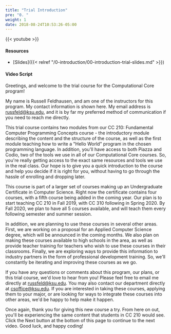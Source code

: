 ```yaml
---
title: "Trial Introduction"
pre: "0. "
weight: 1
date: 2018-08-24T10:53:26-05:00
---
```


{{< youtube  >}}

#### Resources

* [Slides]({{< relref "/0-introduction/00-introduction-trial-slides.md" >}})

#### Video Script

Greetings, and welcome to the trial course for the Computational Core program!

My name is Russell Feldhausen, and am one of the instructors for this program. My contact information is shown here. My email address is russfeld@ksu.edu, and it is by far my preferred method of communication if you need to reach me directly.

This trial course contains two modules from our CC 210: Fundamental Computer Programming Concepts course - the introductory module describing the content and the structure of the course, as well as the first module teaching how to write a "Hello World" program in the chosen programming language. In addition, you'll have access to both Piazza and Codio, two of the tools we use in all of our Computational Core courses. So, you're really getting access to the exact same resources and tools we use in the real class. Our hope is to give you a quick introduction to the course and help you decide if it is right for you, without having to go through the hassle of enrolling and dropping later.

This course is part of a larger set of courses making up an Undergraduate Certificate in Computer Science. Right now the certificate contains four courses, with a fifth course being added in the coming year. Our plan is to start teaching CC 210 in Fall 2019, with CC 310 following in Spring 2020. By Fall 2020, we plan to have all 5 courses available, and will teach them every following semester and summer session.

In addition, we are planning to use these courses in several other areas. First, we are working on a proposal for an Applied Computer Science degree, which will be announced in the coming months. We also plan on making these courses available to high schools in the area, as well as provide teacher training for teachers who wish to use these courses in their classrooms. Finally, we are exploring ways to provide this information to industry partners in the form of professional development training. So, we'll constantly be iterating and improving these courses as we go.

If you have any questions or comments about this program, our plans, or this trial course, we'd love to hear from you! Please feel free to email me directly at russfeld@ksu.edu. You may also contact our department directly at csoffice@ksu.edu. If you are interested in taking these courses, applying them to your major, or are looking for ways to integrate these courses into other areas, we'd be happy to help make it happen.

Once again, thank you for giving this new course a try. From here on out, you'll be experiencing the same content that students in CC 210 would see. Click the Next button at the bottom of this page to continue to the next video. Good luck, and happy coding!

